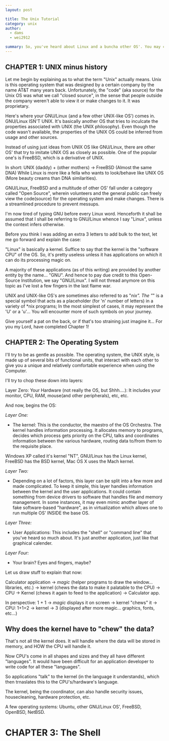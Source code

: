 ```yaml
---
layout: post

title: The Unix Tutorial
category: unix
author: 
  - dams
  - wei2912

summary: So, you've heard about Linux and a buncha other OS'. You may come from a Windows environment, or maybe you're just a Linux user who's now interested in learning more about the system. In that case, you're in the right place. I'll try to express a few of the points that a new user encounters when he enters the *nix world.
---
```


## CHAPTER 1: UNIX minus history
 
Let me begin by explaining as to what the term "Unix" actually means. Unix is this operating system that was designed by a certain company by the name AT&T many years back.
Unfortunately, the "code" (aka source) for the Unix OS was what we call "closed source", in the sense that people outside the company weren't able to view it or make changes to it. It was proprietary.
 
Here's where your GNU/Linux (and a few other UNIX-like OS') comes in. GNU/Linux ISN'T UNIX. It's basically another OS that tries to inculcate the properties associated with UNIX (the UNIX philosophy).
Even though the code wasn't available, the properties of the UNIX OS could be inferred from usage and other sources.
 
Instead of using just ideas from UNIX OS like GNU/Linux, there are other OS' that try to imitate UNIX OS as closely as possible. One of the popular one's is FreeBSD, which is a derivative of UNIX.
 
In short: UNIX (daddy) + (other mothers) -> FreeBSD (Almost the same DNA)
While Linux is more like a fella who wants to look/behave like UNIX OS (More beauty creams than DNA similarities).
 
GNU/Linux, FreeBSD and a multitude of other OS' fall under a category called "Open Source", wherein volunteers and the general public can freely view the code(source) for the operating system and make changes. There is a streamlined procedure to prevent messups.
 
I'm now tired of typing GNU before every Linux word. Henceforth it shall be assumed that I shall be referring to GNU/Linux whence I say "Linux", unless the context infers otherwise.

Before you think I was adding an extra 3 letters to add bulk to the text, let me go forward and explain the case:

"Linux" is basically a kernel. Suffice to say that the kernel is the "software CPU" of the OS. So, it's pretty useless unless it has applications on which it can do its processing magic on.

A majority of these applications (as of this writing) are provided by another entity by the name... "GNU". And hence to pay due credit to this Open-Source Institution, we say "GNU/Linux". I will not thread anymore on this topic as I've lost a few fingers in the last flame war.
 
UNIX and UNIX-like OS's are sometimes also referred to as "*nix". The "*" is a special symbol that acts as a placeholder (for 'n' number of letters) in a variety of *nix programs; In the most simplest of cases, it may represent the 'U' or a 'u'... You will encounter more of such symbols on your journey.
 
Give yourself a pat on the back, or if that's too straining just imagine it... For you my Lord, have completed Chapter 1!
 
## CHAPTER 2: The Operating System
 
I'll try to be as gentle as possible.
The operating system, the UNIX style, is made up of several bits of functional units, that interact with each other to give you a unique and relatively comfortable experience when using the Computer.
 
I'll try to chop these down into layers:
 
Layer Zero: Your Hardware (not really the OS, but Shhh....): It includes your monitor, CPU, RAM, mouse(and other peripherals), etc, etc.
 
And now, begins the OS:

*Layer One:* 

* The kernel: This is the conductor, the maestro of the OS Orchestra. The kernel handles information processing. It allocates memory to programs, decides which process gets priority on the CPU, talks and coordinates information between the various hardware, routing data to/from them to the requisite place.

Windows XP called it's kernel "NT", GNU/Linux has the Linux kernel, FreeBSD has the BSD kernel, Mac OS X uses the Mach kernel.
 
*Layer Two:*

* Depending on a lot of factors, this layer can be split into a few more and made complicated. To keep it simple, this layer handles information between the kernel and the user applications. It could contain something from device drivers to software that handles file and memory management.
In some instances, it may even mimic another layer of fake software-based "hardware", as in virtualization which allows one to run multiple OS' INSIDE the base OS.
 
*Layer Three:*

* User Applications: This includes the "shell" or "command line" that you've heard so much about. It's just another application, just like that graphical calender.
 
*Layer Four:*

* Your brain? Eyes and fingers, maybe?
 
Let us draw stuff to explain that now:

Calculator application -> *magic* (helper programs to draw the window... libraries, etc.) -> kernel (chews the data to make it palatable to the CPU) -> CPU -> Kernel (chews it again to feed to the application) -> Calculator app.

In perspective: 1 + 1 -> *magic* displays it on screen -> kernel "chews" it -> CPU: 1+1=2 -> kernel -> 3 (displayed after more magic... graphics, fonts, etc...)
 
## Why does the kernel have to "chew" the data?

That's not all the kernel does. It will handle where the data will be stored in memory, and HOW the CPU will handle it.

Now CPU's come in all shapes and sizes and they all have different "languages". It would have been difficult for an application developer to write code for all these "languages".

So applications "talk" to the kernel (in the language it understands), which then trnaslates this to the CPU's/hardware's language.

The kernel, being the coordinator, can also handle security issues, housecleaning, hardware protection, etc.
 
A few operating systems: Ubuntu, other GNU/Linux OS', FreeBSD, OpenBSD, NetBSD.
 
# CHAPTER 3: The Shell